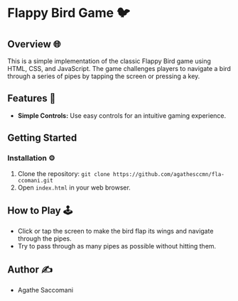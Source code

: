 # Flappy Bird Game 🐦

## Overview 🌐

This is a simple implementation of the classic Flappy Bird game using HTML, CSS, and JavaScript. The game challenges players to navigate a bird through a series of pipes by tapping the screen or pressing a key.

## Features 🚀

- **Simple Controls:** Use easy controls for an intuitive gaming experience.

## Getting Started

### Installation ⚙️

1. Clone the repository: `git clone https://github.com/agathesccmn/fla-ccomani.git`
2. Open `index.html` in your web browser.

## How to Play 🕹️

- Click or tap the screen to make the bird flap its wings and navigate through the pipes.
- Try to pass through as many pipes as possible without hitting them.

## Author ✍️

- Agathe Saccomani

